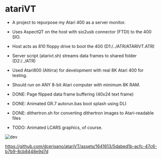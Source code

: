 # atariVT

- A project to repurpose my Atari 400 as a server monitor.
- Uses AspectQT on the host with sio2usb connector (FTDI) to the 400 SIO.
- Host acts as 810 floppy drive to boot the 400 (D1:/../ATR/ATARIVT.ATR)
- Server script (atarivt.sh) streams data frames to shared folder (D2:/../ATR)
- Used Atari800 (Altirra) for development with real 8K Atari 400 for testing.
- Should run on ANY 8-bit Atari computer with minimum 8K RAM.

- DONE: Page flipped data frame buffering (40x24 text frame)
- DONE: Animated GR.7 autorun.bas boot splash using DLI
- DONE: dithertron.sh for converting dithertron images to Atari-readable files
- TODO: Animated LCARS graphics, of course.
  
![dev](https://github.com/dcerisano/atariVT/assets/1641613/4a644c72-94d9-46f1-9ff3-79a9fe9c79a3)

https://github.com/dcerisano/atariVT/assets/1641613/5dabed1b-acfc-47c6-b7b9-8cb8448e9d7d

